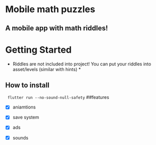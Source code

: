 # Mobile math puzzles
## A mobile app with math riddles!

# Getting Started
* Riddles are not included into project! You can put your riddles into asset/levels (similar with hints) *
## How to install
``` flutter run --no-sound-null-safety```
##features
- [X] aniamtions
- [X] save system
- [X] ads
- [X] sounds




